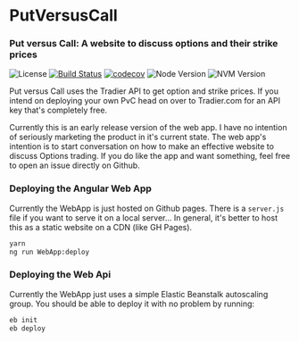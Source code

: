 # PutVersusCall

### Put versus Call: A website to discuss options and their strike prices

![License](https://img.shields.io/badge/license-MIT-blue.svg)
[![Build Status](https://travis-ci.org/ChrisCates/PutVersusCall.svg?branch=master)](https://travis-ci.org/ChrisCates/PutVersusCall)
[![codecov](https://codecov.io/gh/ChrisCates/PutVersusCall/branch/master/graph/badge.svg)](https://codecov.io/gh/ChrisCates/PutVersusCall)
![Node Version](https://img.shields.io/badge/node-v10.16.0-blue.svg)
![NVM Version](https://img.shields.io/badge/nvm-v6.9.0-blue.svg)

Put versus Call uses the Tradier API to get option and strike prices. If you intend on deploying your own PvC head on over to Tradier.com for an API key that's completely free.

Currently this is an early release version of the web app. I have no intention of seriously marketing the product in it's current state. The web app's intention is to start conversation on how to make an effective website to discuss Options trading. If you do like the app and want something, feel free to open an issue directly on Github.

### Deploying the Angular Web App

Currently the WebApp is just hosted on Github pages. There is a `server.js` file if you want to serve it on a local server... In general, it's better to host this as a static website on a CDN (like GH Pages).

```bash
yarn
ng run WebApp:deploy
```

### Deploying the Web Api

Currently the WebApp just uses a simple Elastic Beanstalk autoscaling group. You should be able to deploy it with no problem by running:

```bash
eb init
eb deploy
```
